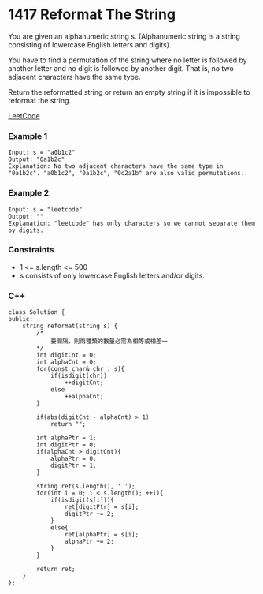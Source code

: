 # 1417 Reformat The String

You are given an alphanumeric string s. (Alphanumeric string is a string consisting of lowercase English letters and digits).

You have to find a permutation of the string where no letter is followed by another letter and no digit is followed by another digit. That is, no two adjacent characters have the same type.

Return the reformatted string or return an empty string if it is impossible to reformat the string.

[LeetCode](https://leetcode.cn/problems/reformat-the-string/)

### Example 1

```
Input: s = "a0b1c2"
Output: "0a1b2c"
Explanation: No two adjacent characters have the same type in "0a1b2c". "a0b1c2", "0a1b2c", "0c2a1b" are also valid permutations.
```

### Example 2

```
Input: s = "leetcode"
Output: ""
Explanation: "leetcode" has only characters so we cannot separate them by digits.
```
 

### Constraints

* 1 <= s.length <= 500
* s consists of only lowercase English letters and/or digits.

### C++ 

```
class Solution {
public:
    string reformat(string s) {
        /*
            要間隔，則兩種類的數量必需為相等或相差一
        */
        int digitCnt = 0;
        int alphaCnt = 0;
        for(const char& chr : s){
            if(isdigit(chr))
                ++digitCnt;
            else
                ++alphaCnt;
        }
        
        if(abs(digitCnt - alphaCnt) > 1)
            return "";
        
        int alphaPtr = 1;
        int digitPtr = 0;
        if(alphaCnt > digitCnt){
            alphaPtr = 0;
            digitPtr = 1;
        }
        
        string ret(s.length(), ' ');
        for(int i = 0; i < s.length(); ++i){
            if(isdigit(s[i])){
                ret[digitPtr] = s[i];
                digitPtr += 2;
            }
            else{
                ret[alphaPtr] = s[i];
                alphaPtr += 2;
            }
        }

        return ret;
    }
};
```